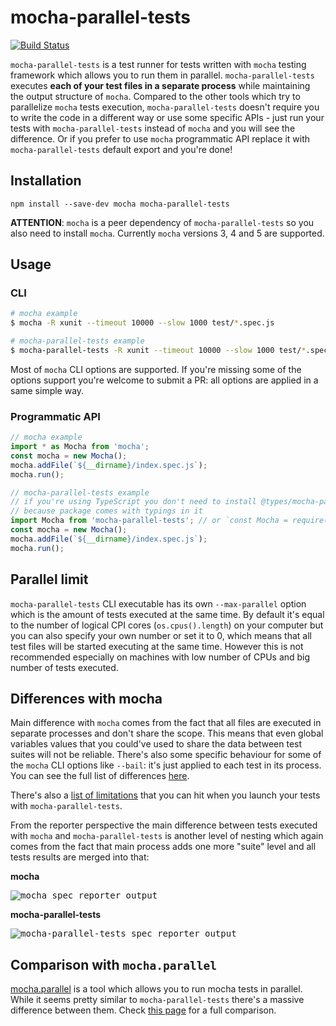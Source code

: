 # mocha-parallel-tests

[![Build Status](https://img.shields.io/travis/mocha-parallel/mocha-parallel-tests/master.svg?style=flat)](https://travis-ci.org/mocha-parallel/mocha-parallel-tests)

`mocha-parallel-tests` is a test runner for tests written with `mocha` testing framework which allows you to run them in parallel. `mocha-parallel-tests` executes **each of your test files in a separate process** while maintaining the output structure of `mocha`. Compared to the other tools which try to parallelize `mocha` tests execution, `mocha-parallel-tests` doesn't require you to write the code in a different way or use some specific APIs - just run your tests with `mocha-parallel-tests` instead of `mocha` and you will see the difference. Or if you prefer to use `mocha` programmatic API replace it with `mocha-parallel-tests` default export and you're done!

## Installation

`npm install --save-dev mocha mocha-parallel-tests`

**ATTENTION**: `mocha` is a peer dependency of `mocha-parallel-tests` so you also need to install `mocha`. Currently `mocha` versions 3, 4 and 5 are supported.

## Usage

### CLI

```bash
# mocha example
$ mocha -R xunit --timeout 10000 --slow 1000 test/*.spec.js

# mocha-parallel-tests example
$ mocha-parallel-tests -R xunit --timeout 10000 --slow 1000 test/*.spec.js
```

Most of `mocha` CLI options are supported. If you're missing some of the options support you're welcome to submit a PR: all options are applied in a same simple way.

### Programmatic API

```javascript
// mocha example
import * as Mocha from 'mocha';
const mocha = new Mocha();
mocha.addFile(`${__dirname}/index.spec.js`);
mocha.run();

// mocha-parallel-tests example
// if you're using TypeScript you don't need to install @types/mocha-parallel-tests
// because package comes with typings in it
import Mocha from 'mocha-parallel-tests'; // or `const Mocha = require('mocha-parallel-tests').default` if you're using CommonJS
const mocha = new Mocha();
mocha.addFile(`${__dirname}/index.spec.js`);
mocha.run();
```

## Parallel limit

`mocha-parallel-tests` CLI executable has its own `--max-parallel` option which is the amount of tests executed at the same time. By default it's equal to the number of logical CPI cores (`os.cpus().length`) on your computer but you can also specify your own number or set it to 0, which means that all test files will be started executing at the same time. However this is not recommended especially on machines with low number of CPUs and big number of tests executed.

## Differences with mocha

Main difference with `mocha` comes from the fact that all files are executed in separate processes and don't share the scope. This means that even global variables values that you could've used to share the data between test suites will not be reliable. There's also some specific behaviour for some of the `mocha` CLI options like `--bail`: it's just applied to each test in its process. You can see the full list of differences [here](https://github.com/mocha-parallel/mocha-parallel-tests/wiki/Differences-with-mocha).

There's also a [list of limitations](https://github.com/mocha-parallel/mocha-parallel-tests/wiki/Limitations) that you can hit when you launch your tests with `mocha-parallel-tests`.

From the reporter perspective the main difference between tests executed with `mocha` and `mocha-parallel-tests` is another level of nesting which again comes from the fact that main process adds one more "suite" level and all tests results are merged into that:

**mocha**

<kbd>
  <img src="https://user-images.githubusercontent.com/73191/40331528-0b79999c-5d94-11e8-86ba-ca5213c9fe29.png" alt="mocha spec reporter output"/>
</kbd>

**mocha-parallel-tests**

<kbd>
  <img src="https://user-images.githubusercontent.com/73191/40331597-39f89b38-5d94-11e8-9388-c42a27b0da9b.png" alt="mocha-parallel-tests spec reporter output"/>
</kbd>

## Comparison with `mocha.parallel`

[mocha.parallel](https://github.com/danielstjules/mocha.parallel) is a tool which allows you to run mocha tests in parallel. While it seems pretty similar to `mocha-parallel-tests` there's a massive difference between them. Check [this page](https://github.com/mocha-parallel/mocha-parallel-tests/wiki/Comparison-with-mocha.parallel) for a full comparison.
